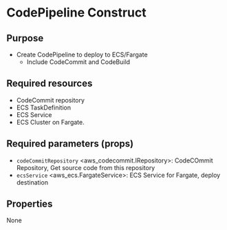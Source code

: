 # CodePipeline Construct

## Purpose

- Create CodePipeline to deploy to ECS/Fargate
  - Include CodeCommit and CodeBuild

## Required resources

- CodeCommit repository
- ECS TaskDefinition
- ECS Service
- ECS Cluster on Fargate.

## Required parameters (props)

- `codeCommitRepository` <aws_codecommit.IRepository>: CodeCOmmit Repository, Get source code from this repository
- `ecsService` <aws_ecs.FargateService>: ECS Service for Fargate, deploy destination

## Properties

None
